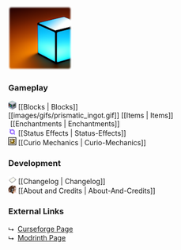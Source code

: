 [<img src="images/icons/flatlights_logo.png" width="128" alt=""/>](https://github.com/Syi-I/FlatLights-Wiki/wiki/)
### Gameplay
<img src="images/gifs/spectralizer.gif" width="16" alt=""/> [[Blocks | Blocks]]     
[[images/gifs/prismatic_ingot.gif]] [[Items | Items]]       
<img src="images/icons/enchanted_book.gif" width="16" alt=""/> [[Enchantments | Enchantments]]  
<img src="https://github.com/Syi-I/FlatLights/blob/gear_beta/src/main/resources/assets/flatlights/textures/mob_effect/entangled.png" width="16" alt=""> [[Status Effects | Status-Effects]]     
<img src="images/icons/curio.png" width="16" alt=""/> [[Curio Mechanics | Curio-Mechanics]]

### Development
<img src="images/icons/paper.png" width="16" alt=""/> [[Changelog | Changelog]]   
<img src="https://github.com/Syi-I/FlatLights/blob/gear_beta/src/main/resources/assets/flatlights/textures/item/gun_rat.png" width="16" alt=""> [[About and Credits | About-And-Credits]]

### External Links
&#x2ba1;&nbsp; [Curseforge Page](https://www.curseforge.com/minecraft/mc-mods/flat-lights)      
&#x2ba1;&nbsp; [Modrinth Page](https://modrinth.com/mod/flat-lights)